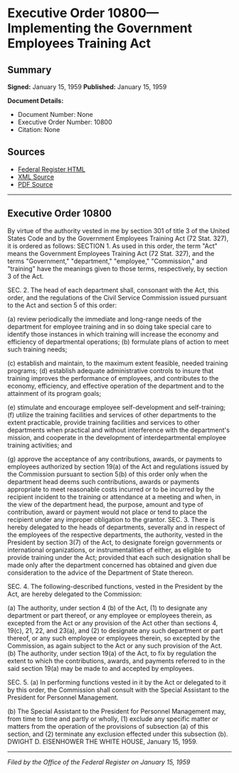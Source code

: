 # Executive Order 10800—Implementing the Government Employees Training Act

## Summary

**Signed:** January 15, 1959
**Published:** January 15, 1959

**Document Details:**
- Document Number: None
- Executive Order Number: 10800
- Citation: None

## Sources
- [Federal Register HTML](https://www.presidency.ucsb.edu/documents/executive-order-10800-implementing-the-government-employees-training-act)
- [XML Source](None)
- [PDF Source](None)

---

## Executive Order 10800

By virtue of the authority vested in me by section 301 of title 3 of the United States Code and by the Government Employees Training Act (72 Stat. 327), it is ordered as follows:
SECTION 1. As used in this order, the term "Act" means the Government Employees Training Act (72 Stat. 327), and the terms "Government," "department," "employee," "Commission," and "training" have the meanings given to those terms, respectively, by section 3 of the Act.

SEC. 2. The head of each department shall, consonant with the Act, this order, and the regulations of the Civil Service Commission issued pursuant to the Act and section 5 of this order:

(a) review periodically the immediate and long-range needs of the department for employee training and in so doing take special care to identify those instances in which training will increase the economy and efficiency of departmental operations;
(b) formulate plans of action to meet such training needs;

(c) establish and maintain, to the maximum extent feasible, needed training programs;
(d) establish adequate administrative controls to insure that training improves the performance of employees, and contributes to the economy, efficiency, and effective operation of the department and to the attainment of its program goals;

(e) stimulate and encourage employee self-development and self-training;
(f) utilize the training facilities and services of other departments to the extent practicable, provide training facilities and services to other departments when practical and without interference with the department's mission, and cooperate in the development of interdepartmental employee training activities; and

(g) approve the acceptance of any contributions, awards, or payments to employees authorized by section 19(a) of the Act and regulations issued by the Commission pursuant to section 5(b) of this order only when the department head deems such contributions, awards or payments appropriate to meet reasonable costs incurred or to be incurred by the recipient incident to the training or attendance at a meeting and when, in the view of the department head, the purpose, amount and type of contribution, award or payment would not place or tend to place the recipient under any improper obligation to the grantor.
SEC. 3. There is hereby delegated to the heads of departments, severally and in respect of the employees of the respective departments, the authority, vested in the President by section 3(7) of the Act, to designate foreign governments or international organizations, or instrumentalities of either, as eligible to provide training under the Act; provided that each such designation shall be made only after the department concerned has obtained and given due consideration to the advice of the Department of State thereon.

SEC. 4. The following-described functions, vested in the President by the Act, are hereby delegated to the Commission:

(a) The authority, under section 4 (b) of the Act, (1) to designate any department or part thereof, or any employee or employees therein, as excepted from the Act or any provision of the Act other than sections 4, 19(c), 21, 22, and 23(a), and (2) to designate any such department or part thereof, or any such employee or employees therein, so excepted by the Commission, as again subject to the Act or any such provision of the Act.
(b) The authority, under section 19(a) of the Act, to fix by regulation the extent to which the contributions, awards, and payments referred to in the said section 19(a) may be made to and accepted by employees.

SEC. 5. (a) In performing functions vested in it by the Act or delegated to it by this order, the Commission shall consult with the Special Assistant to the President for Personnel Management.

(b) The Special Assistant to the President for Personnel Management may, from time to time and partly or wholly, (1) exclude any specific matter or matters from the operation of the provisions of subsection (a) of this section, and (2) terminate any exclusion effected under this subsection (b).
DWIGHT D. EISENHOWER
THE WHITE HOUSE,
January 15, 1959.

---

*Filed by the Office of the Federal Register on January 15, 1959*

